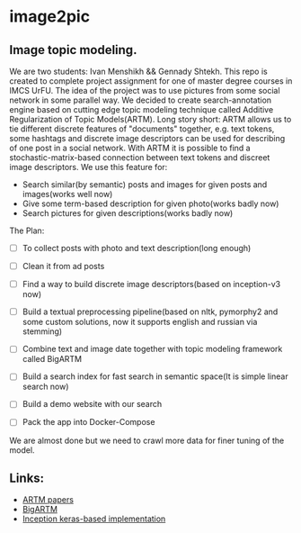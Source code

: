 # image2pic

## Image topic modeling.

We are two students: Ivan Menshikh && Gennady Shtekh.
This repo is created to complete project assignment for one of master degree courses in IMCS UrFU.
The idea of the project was to use pictures from some social network in some parallel way. We decided to create search-annotation engine based on cutting edge topic modeling technique called Additive Regularization of Topic Models(ARTM).
Long story short: ARTM allows us to tie different discrete features of "documents" together, e.g. text tokens, some hashtags and discrete image descriptors can be used for describing of one post in a social network. With ARTM it is possible to find a stochastic-matrix-based connection between text tokens and discreet image descriptors. We use this feature for:
 - Search similar(by semantic) posts and images for given posts and images(works well now)
 - Give some term-based description for given photo(works badly now)
 - Search pictures for given descriptions(works badly now)

The Plan:
 - [ ] To collect posts with photo and text description(long enough)
 - [ ] Clean it from ad posts
 - [ ] Find a way to build discrete image descriptors(based on inception-v3 now)
 - [ ] Build a textual preprocessing pipeline(based on nltk, pymorphy2 and some custom solutions, now it supports english and russian via stemming)
 - [ ] Combine text and image date together with topic modeling framework called BigARTM
 - [ ] Build a search index for fast search in semantic space(It is simple linear search now)
 - [ ] Build a demo website with our search
 - [ ] Pack the app into Docker-Compose


 We are almost done but we need to crawl more data for finer tuning of the model.


## Links:
 - [ARTM papers](https://s3-eu-west-1.amazonaws.com/artm/Voron15aist.pdf)
 - [BigARTM](https://github.com/bigartm/bigartm)
 - [Inception keras-based implementation](https://keras.io/applications/)